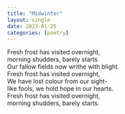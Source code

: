 ```yaml
---
title: "Midwinter"
layout: single
date: 2023-01-25
categories: [poetry]
---
```


Fresh frost has visited overnight,   
morning shudders, barely starts   
Our fallow fields now writhe with blight.   
Fresh frost has visited overnight,   
We have lost colour from our sight-   
like fools, we hold hope in our hearts.   
Fresh frost has visited overnight,   
morning shudders, barely starts.  